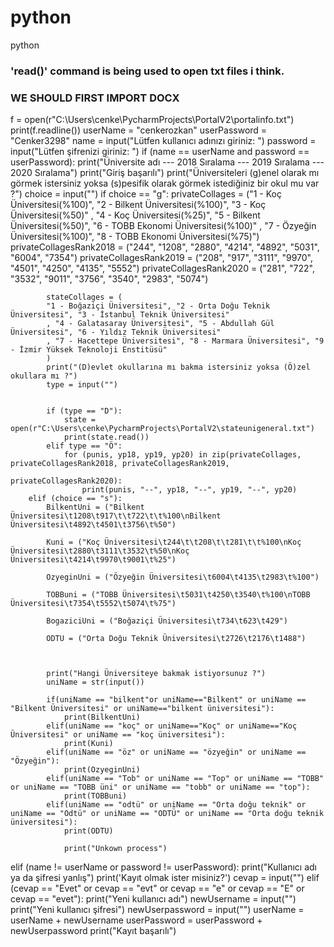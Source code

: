 # python
python
### 'read()' command is being used to open txt files i think.
### WE SHOULD FIRST IMPORT DOCX


f = open(r"C:\Users\cenke\PycharmProjects\PortalV2\portalinfo.txt")
print(f.readline())
userName = "cenkerozkan"
userPassword = "Cenker3298"
name = input("Lütfen kullanıcı adınızı giriniz: ")
password = input("Lütfen şifrenizi giriniz: ")
if (name == userName and password == userPassword):
        print("Üniversite adı --- 2018 Sıralama --- 2019 Sıralama --- 2020 Sıralama")
        print("Giriş başarılı")
        print("Üniversiteleri (g)enel olarak mı görmek istersiniz yoksa (s)pesifik olarak görmek istediğiniz bir okul mu var ?")
        choice = input("")
        if choice == "g":
            privateCollages = ("1 - Koç Üniversitesi(%100)", "2 - Bilkent Üniversitesi(%100)", "3 - Koç Üniversitesi(%50)"
                           , "4 - Koç Üniversitesi(%25)", "5 - Bilkent Üniversitesi(%50)",
                           "6 - TOBB Ekonomi Üniversitesi(%100)"
                           , "7 - Özyeğin Üniversitesi(%100)", "8 - TOBB Ekonomi Üniversitesi(%75)")
            privateCollagesRank2018 = ("244", "1208", "2880", "4214", "4892", "5031", "6004", "7354")
            privateCollagesRank2019 = ("208", "917", "3111", "9970", "4501", "4250", "4135", "5552")
            privateCollagesRank2020 = ("281", "722", "3532", "9011", "3756", "3540", "2983", "5074")

            stateCollages = (
            "1 - Boğaziçi Üniversitesi", "2 - Orta Doğu Teknik Üniversitesi", "3 - İstanbul Teknik Üniversitesi"
            , "4 - Galatasaray Üniversitesi", "5 - Abdullah Gül Üniversitesi", "6 - Yıldız Teknik Üniversitesi"
            , "7 - Hacettepe Üniversitesi", "8 - Marmara Üniversitesi", "9 - İzmir Yüksek Teknoloji Enstitüsü"
            )
            print("(D)evlet okullarına mı bakma istersiniz yoksa (Ö)zel okullara mı ?")
            type = input("")


            if (type == "D"):
                state = open(r"C:\Users\cenke\PycharmProjects\PortalV2\stateunigeneral.txt")
                print(state.read())
            elif type == "Ö":
                for (punis, yp18, yp19, yp20) in zip(privateCollages, privateCollagesRank2018, privateCollagesRank2019,
                                                     privateCollagesRank2020):
                    print(punis, "--", yp18, "--", yp19, "--", yp20)
        elif (choice == "s"):
            BilkentUni = ("Bilkent Üniversitesi\t1208\t917\t\t722\t\t%100\nBilkent Üniversitesi\t4892\t4501\t3756\t%50")

            Kuni = ("Koç Üniversitesi\t244\t\t208\t\t281\t\t%100\nKoç Üniversitesi\t2880\t3111\t3532\t%50\nKoç Üniversitesi\t4214\t9970\t9001\t%25")

            OzyeginUni = ("Özyeğin Üniversitesi\t6004\t4135\t2983\t%100")

            TOBBuni = ("TOBB Üniversitesi\t5031\t4250\t3540\t%100\nTOBB Üniversitesi\t7354\t5552\t5074\t%75")

            BogaziciUni = ("Boğaziçi Üniversitesi\t734\t623\t429")

            ODTU = ("Orta Doğu Teknik Üniversitesi\t2726\t2176\t1488")



            print("Hangi Üniversiteye bakmak istiyorsunuz ?")
            uniName = str(input())

            if(uniName == "bilkent"or uniName=="Bilkent" or uniName == "Bilkent Üniversitesi" or uniName=="bilkent üniversitesi"):
                print(BilkentUni)
            elif(uniName == "koç" or uniName=="Koç" or uniName=="Koç Üniversitesi" or uniName == "koç üniversitesi"):
                print(Kuni)
            elif(uniName == "öz" or uniName == "özyeğin" or uniName == "Özyeğin"):
                print(OzyeginUni)
            elif(uniName == "Tob" or uniName == "Top" or uniName == "TOBB" or uniName == "TOBB üni" or uniName == "tobb" or uniName == "top"):
                print(TOBBuni)
            elif(uniName == "odtü" or uniName == "Orta doğu teknik" or uniName == "Odtü" or uniName == "ODTÜ" or uniName == "Orta doğu teknik üniversitesi"):
                print(ODTU)

                print("Unkown process")
elif (name != userName or password != userPassword):
    print("Kullanıcı adı ya da şifresi yanlış")
    print('Kayıt olmak ister misiniz?')
    cevap = input("")
elif (cevap == "Evet" or cevap == "evt" or cevap == "e" or cevap == "E" or cevap == "evet"):
    print("Yeni kullanıcı adı")
    newUsername = input("")
    print("Yeni kullanıcı şifresi")
    newUserpassword = input("")
    userName = userName + newUsername
    userPassword = userPassword + newUserpassword
    print("Kayıt başarılı")
